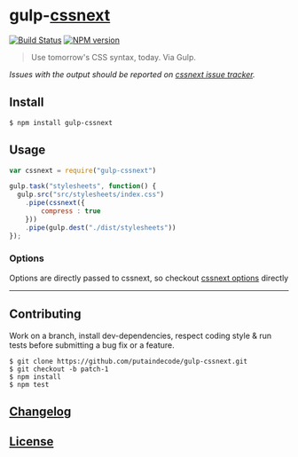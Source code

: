 # gulp-[cssnext](https://github.com/putaindecode/cssnext)

[![Build Status](http://img.shields.io/travis/putaindecode/gulp-cssnext.svg)](https://travis-ci.org/putaindecode/gulp-cssnext)
[![NPM version](http://img.shields.io/npm/v/gulp-cssnext.svg)](https://www.npmjs.org/package/gulp-cssnext)

> Use tomorrow's CSS syntax, today. Via Gulp.

*Issues with the output should be reported on [cssnext issue tracker](https://github.com/putaindecode/cssnext/issues).*

## Install

    $ npm install gulp-cssnext

## Usage

```js
var cssnext = require("gulp-cssnext")

gulp.task("stylesheets", function() {
  gulp.src("src/stylesheets/index.css")
    .pipe(cssnext({
        compress : true
    }))
    .pipe(gulp.dest("./dist/stylesheets"))
});
```

### Options

Options are directly passed to cssnext, so checkout [cssnext options](https://github.com/putaindecode/cssnext#nodejs-options) directly

---

## Contributing

Work on a branch, install dev-dependencies, respect coding style & run tests before submitting a bug fix or a feature.

    $ git clone https://github.com/putaindecode/gulp-cssnext.git
    $ git checkout -b patch-1
    $ npm install
    $ npm test

## [Changelog](CHANGELOG.md)

## [License](LICENSE)
